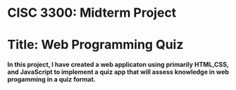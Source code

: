 # CISC 3300: Midterm Project
# Title: Web Programming Quiz
#### In this project, I have created a web applicaton using primarily HTML,CSS, and JavaScript to implement a quiz app that will assess knowledge in web progamming in a quiz format. 

